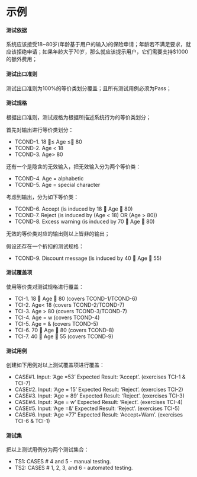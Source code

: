 # 示例

#### 测试依据

系统应该接受18~80岁\(年龄基于用户的输入\)的保险申请；年龄若不满足要求，就应该拒绝申请；如果年龄大于70岁，那么就应该提示用户，它们需要支持$1000的额外费用；

#### 测试出口准则

测试出口准则为100%的等价类划分覆盖；且所有测试用例必须为Pass；

#### 测试规格

根据出口准则，测试规格为根据所描述系统行为的等价类划分；

首先对输出进行等价类划分：

* TCOND-1. 18 ≤ Age ≤ 80
* TCOND-2. Age &lt; 18
* TCOND-3. Age&gt; 80

还有一个是隐含的无效输入，把无效输入分为两个等价类：

* TCOND-4. Age = alphabetic
* TCOND-5. Age = special character

考虑到输出，分为如下等价类：

* TCOND-6. Accept \(is induced by 18  Age  80\)
* TCOND-7. Reject \(is induced by \(Age &lt; 18\) OR \(Age &gt; 80\)\)
* TCOND-8. Excess warning \(is induced by 70  Age  80\)

无效的等价类对应的输出则以上皆非的输出；

假设还存在一个折扣的测试规格：

* TCOND-9. Discount message \(is induced by 40  Age  55\)

#### 测试覆盖项

使用等价类对测试规格进行覆盖：

* TCI-1. 18  Age  80 \(covers TCOND-1/TCOND-6\) 
* TCI-2. Age&lt; 18 \(covers TCOND-2/TCOND-7\) 
* TCI-3. Age &gt; 80 \(covers TCOND-3/TCOND-7\)
* TCI-4. Age = w \(covers TCOND-4\)
* TCI-5. Age = & \(covers TCOND-5\)
* TCI-6. 70  Age  80 \(covers TCOND-8\)
* TCI-7. 40  Age  55 \(covers TCOND-9\)

#### 测试用例

创建如下用例对以上测试覆盖项进行覆盖：

* CASE\#1. Input: ‘Age =53’ Expected Result: ‘Accept’. \(exercises TCI-1 & TCI-7\)
* CASE\#2. Input: ‘Age = 15’ Expected Result: ‘Reject’. \(exercises TCI-2\)
* CASE\#3. Input: ‘Age = 89’ Expected Result: ‘Reject’. \(exercises TCI-3\)
* CASE\#4. Input: ‘Age = w’ Expected Result: ‘Reject’. \(exercises TCI-4\)
* CASE\#5. Input: ‘Age =&’ Expected Result: ‘Reject’. \(exercises TCI-5\)
* CASE\#6. Input: ‘Age =77’ Expected Result: ‘Accept+Warn’. \(exercises TCI-6 & TCI-1\)

#### 测试集

把以上测试用例分为两个测试集合：

* TS1: CASES \# 4 and 5 - manual testing. 
* TS2: CASES \# 1, 2, 3, and 6 - automated testing.



